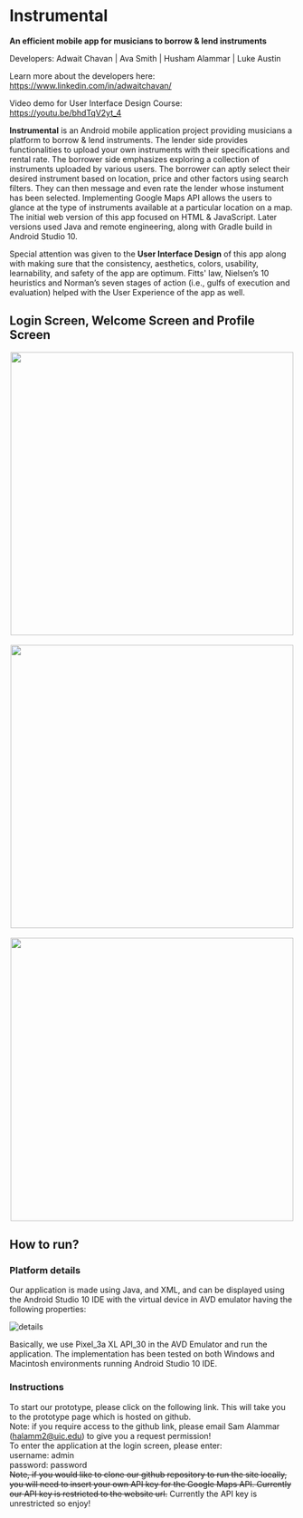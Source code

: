 # Instrumental

**An efficient mobile app for musicians to borrow & lend instruments**

Developers: Adwait Chavan | Ava Smith | Husham Alammar | Luke Austin 

Learn more about the developers here: https://www.linkedin.com/in/adwaitchavan/

Video demo for User Interface Design Course: https://youtu.be/bhdTqV2yt_4

**Instrumental** is an Android mobile application project providing musicians a platform to borrow & lend instruments. The lender side provides functionalities to upload your own instruments with their specifications and rental rate. The borrower side emphasizes exploring a collection of instruments uploaded by various users. The borrower can aptly select their desired instrument based on location, price and other factors using search filters. They can then message and even rate the lender whose instument has been selected. Implementing Google Maps API allows the users to glance at the type of instruments available at a particular location on a map. The initial web version of this app focused on HTML & JavaScript. Later versions used Java and remote engineering, along with Gradle build in Android Studio 10.

Special attention was given to the **User Interface Design** of this app along with making sure that the consistency, aesthetics, colors, usability, learnability, and safety of the app are optimum. Fitts' law, Nielsen’s 10 heuristics and Norman’s seven stages of action (i.e., gulfs of execution and evaluation) helped with the User Experience of the app as well. 

## Login Screen, Welcome Screen and Profile Screen 
<p align="center"> <img src="https://user-images.githubusercontent.com/57969397/123835995-d4346c00-d8ce-11eb-9436-a49a8eda6db0.png" height="500"> &nbsp; <img src="https://user-images.githubusercontent.com/57969397/123849473-73149480-d8de-11eb-8071-05ae3e7fd1f8.png" height="500"> &nbsp; <img src="https://user-images.githubusercontent.com/57969397/123849557-8aec1880-d8de-11eb-90e7-7de8219faea4.png" height="500"> </p>


## How to run?
### Platform details
Our application is made using Java, and XML, and can be displayed using the Android Studio 10 IDE with the virtual device in AVD emulator having the following properties:

![details](https://user-images.githubusercontent.com/57969397/123855555-aad30a80-d8e5-11eb-810c-6018b8351421.png)

Basically, we use Pixel_3a XL API_30 in the AVD Emulator and run the application. The implementation has been tested on both Windows and Macintosh environments running Android Studio 10 IDE.
### Instructions
To start our prototype, please click on the following link. This will take you to the prototype page which is hosted on github.  <br>
Note: if you require access to the github link, please email Sam Alammar (halamm2@uic.edu) to give you a request permission! <br> 
To enter the application at the login screen, please enter: <br> 
username: admin <br> 
password: password <br> 
~~Note, if you would like to clone our github repository to run the site locally, you will need to insert your own API key for the Google Maps API. Currently our API key is restricted to the website url.~~ Currently the API key is unrestricted so enjoy!
